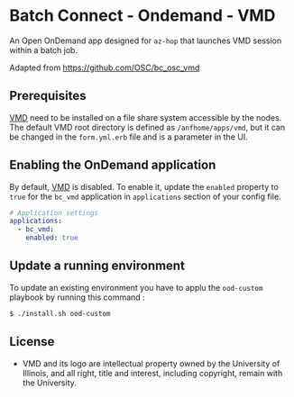 # Batch Connect - Ondemand - VMD
An Open OnDemand app designed for `az-hop` that launches VMD session within a batch job.

Adapted from https://github.com/OSC/bc_osc_vmd

## Prerequisites

[VMD] need to be installed on a file share system accessible by the nodes. 
The default VMD root directory is defined as `/anfhome/apps/vmd`, but it can be changed in the `form.yml.erb` file and is a parameter in the UI.

## Enabling the OnDemand application
By default, [VMD] is disabled. To enable it, update the `enabled` property to `true` for the `bc_vmd` application in `applications` section of your config file.

```yml
# Application settings
applications:
  - bc_vmd:
    enabled: true
```

## Update a running environment
To update an existing environment you have to applu the `ood-custom` playbook by running this command :
```bash
$ ./install.sh ood-custom
```

[VMD]: http://www.ks.uiuc.edu/Research/vmd/

## License

* VMD and its logo are intellectual property owned by the University of Illinois, and all right, 
title and interest, including copyright, remain with the University.